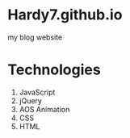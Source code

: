 # Hardy7.github.io
my blog website

# Technologies
1. JavaScript
2. jQuery
3. AOS Animation
4. CSS
5. HTML
